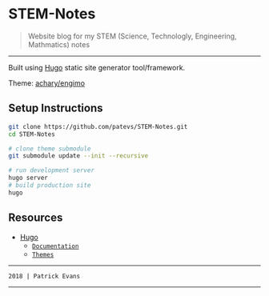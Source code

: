# STEM-Notes

> Website blog for my STEM (Science, Technologly, Engineering, Mathmatics) notes

----

Built using [Hugo](https://gohugo.io/) static site generator tool/framework.

Theme: [achary/engimo](https://github.com/achary/engimo)

## Setup Instructions

```bash
git clone https://github.com/patevs/STEM-Notes.git
cd STEM-Notes

# clone theme submodule
git submodule update --init --recursive

# run development server
hugo server
# build production site
hugo
```

## Resources

* [Hugo](https://gohugo.io/)
  * [`Documentation`](https://gohugo.io/documentation/)
  * [`Themes`](https://themes.gohugo.io/)

----

`2018 | Patrick Evans`

----
